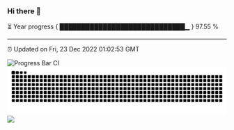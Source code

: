 ### Hi there 👋

⏳ Year progress { █████████████████████████████▁ } 97.55 %

---

⏰ Updated on Fri, 23 Dec 2022 01:02:53 GMT

![Progress Bar CI](https://github.com/liununu/liununu/workflows/Progress%20Bar%20CI/badge.svg)![](https://raw.githubusercontent.com/L1cardo/L1cardo/main/assets/github-contribution-grid-snake.svg)![](https://raw.githubusercontent.com/seesaws/seesaws/main/assets/github-contribution-grid-snake.svg)
